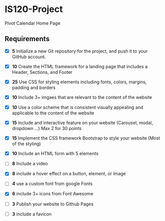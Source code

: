 # IS120-Project
Pivot Calendar Home Page

## Requirements

- [X] **5** Initialize a new Git repository for the project, and push it to your GitHub account.
- [X] **10** Create the HTML framework for a landing page that includes a Header, Sections, and Footer
- [X] **25** Use CSS for styling elements including fonts, colors, margins, padding and borders
- [X] **10** Include 3+ imgaes that are relevant to the content of the website
- [X] **10** Use a color scheme that is consistent visually appealing and applicable to the content of the website

- [X] **15** include and interactive feature on your website (Carousel, modal, dropdown ...) Max 2 for 30 points
- [X] **15** Implement the CSS framework Bootstrap to style your website (Most of the styling)
- [X] **10** Include an HTML form with 5 elements
- [ ] **8** Include a video
- [X] **8** include a hover effect on a button, element, or image
- [ ] **4** use a custom font from google Fonts
- [X] **6** include 3+ icons from Font Awesome
- [ ] **3** Publish your website to Github Pages
- [ ] **3** include a favicon